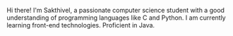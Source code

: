 Hi there! I'm Sakthivel, a passionate computer science student with a good understanding of programming languages like C and Python. I am currently learning front-end technologies. Proficient in Java.